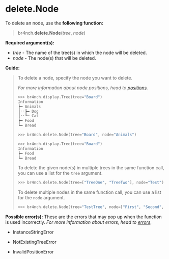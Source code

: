 # delete.Node

To delete an node, use the **following function:**

> br4nch.**delete**.**Node**(*tree*, *node*)

**Required argument(s):**

- *tree* - The name of the tree(s) in which the node will be deleted.
- *node* - The node(s) that will be deleted.

**Guide:**

> To delete a node, specify the node you want to delete.
>
> *For more information about node positions, head to [positions](../../guides/positions.md).*
>
> ```python
> >>> br4nch.display.Tree(tree="Board")
> Information
> ┣━ Animals
> ┃ˑˑ┣━ Dog
> ┃ˑˑ┗━ Cat
> ┣━ Food
> ┗━ Bread
> 
> >>> br4nch.delete.Node(tree="Board", node="Animals")
> 
> >>> br4nch.display.Tree(tree="Board")
> Information
> ┣━ Food
> ┗━ Bread
> ```
>
> To delete the given node(s) in multiple trees in the same function call, you can use a list for the `tree` argument.
>
> ```python
> >>> br4nch.delete.Node(tree=["TreeOne", "TreeTwo"], node="Test")
> ```
>
> To delete multiple nodes in the same function call, you can use a list for the `node` argument.
>
> ```python
> >>> br4nch.delete.Node(tree="TestTree", node=["First", "Second", "Third"])
> ```

**Possible error(s):**
These are the errors that may pop up when the function is used incorrectly.
*For more information about errors, head to [errors](../../guides/errors.md).*

- InstanceStringError

- NotExistingTreeError

- InvalidPositionError

  

